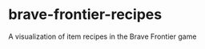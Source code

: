 brave-frontier-recipes
======================

A visualization of item recipes in the Brave Frontier game
